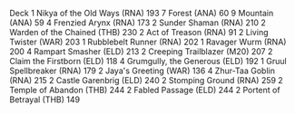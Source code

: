 Deck
1 Nikya of the Old Ways (RNA) 193
7 Forest (ANA) 60
9 Mountain (ANA) 59
4 Frenzied Arynx (RNA) 173
2 Sunder Shaman (RNA) 210
2 Warden of the Chained (THB) 230
2 Act of Treason (RNA) 91
2 Living Twister (WAR) 203
1 Rubblebelt Runner (RNA) 202
1 Ravager Wurm (RNA) 200
4 Rampart Smasher (ELD) 213
2 Creeping Trailblazer (M20) 207
2 Claim the Firstborn (ELD) 118
4 Grumgully, the Generous (ELD) 192
1 Gruul Spellbreaker (RNA) 179
2 Jaya's Greeting (WAR) 136
4 Zhur-Taa Goblin (RNA) 215
2 Castle Garenbrig (ELD) 240
2 Stomping Ground (RNA) 259
2 Temple of Abandon (THB) 244
2 Fabled Passage (ELD) 244
2 Portent of Betrayal (THB) 149
